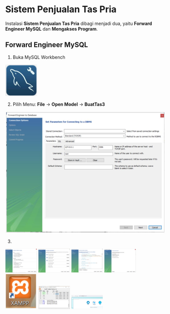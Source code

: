 # Sistem Penjualan Tas Pria     

Instalasi **Sistem Penjualan Tas Pria** dibagi menjadi dua, yaitu **Forward Engineer MySQL** dan **Mengakses Program**.
    
## Forward Engineer MySQL
1. Buka MySQL Workbench    
<img src="images/mysql-wb-icon.jpg" width="100">    

2. Pilih Menu: **File** $\rightarrow$ **Open Model** $\rightarrow$ **BuatTas3**     
<img src="images/tampilan-mysql-1.jpg" width="800">    
   
3.    
<img src="images/tampilan-mysql-2.jpg" width="100">       
    
<img src="images/tampilan-mysql-3.jpg" width="100">        
    
<img src="images/tampilan-mysql-4.jpg" width="100">        

<img src="images/tampilan-mysql-5.jpg" width="100">    
   
<img src="images/xampp-icon.jpg" width="100">    
   
<img src="images/apache-start.jpg" width="100">    
   
<img src="images/tampilan-app.jpg" width="100">    
